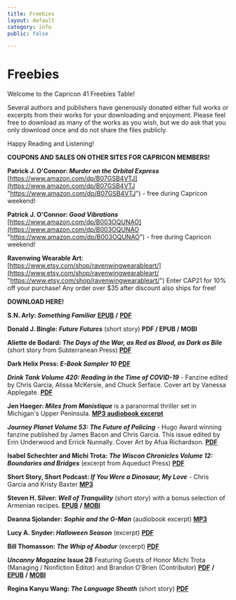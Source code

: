```yaml
---
title: Freebies
layout: default
category: info
public: false

---
```

# Freebies

Welcome to the Capricon 41 Freebies Table!

Several authors and publishers have generously donated either full works or excerpts from their works for your downloading and enjoyment. Please feel free to download as many of the works as you wish, but we do ask that you only download once and do not share the files publicly.

Happy Reading and Listening!

**COUPONS AND SALES ON OTHER SITES FOR CAPRICON MEMBERS!**

**Patrick J. O'Connor: _Murder on the Orbital Express_** [https://www.amazon.com/dp/B07GSB4VTJ](https://www.amazon.com/dp/B07GSB4VTJ "https://www.amazon.com/dp/B07GSB4VTJ") - free during Capricon weekend!

**Patrick J. O'Connor: _Good Vibrations_** [https://www.amazon.com/dp/B003OQUNAO](https://www.amazon.com/dp/B003OQUNAO "https://www.amazon.com/dp/B003OQUNAO") - free during Capricon weekend!

**Ravenwing Wearable Art**: [https://www.etsy.com/shop/ravenwingwearableart/](https://www.etsy.com/shop/ravenwingwearableart/ "https://www.etsy.com/shop/ravenwingwearableart/") Enter CAP21 for 10% off your purchase! Any order over $35 after discount also ships for free!

**DOWNLOAD HERE!**

**S.N. Arly: _Something Familiar_** [**EPUB**](/assets/images/something-familiar-2nd-print-s-n-arly-1.epub) **/** [**PDF**](/assets/images/something-familiar-pdf-with-cover-s-n-arly.pdf)

**Donald J. Bingle: _Future Futures_** (short story) **PDF / EPUB / MOBI**

**Aliette de Bodard: _The Days of the War, as Red as Blood, as Dark as Bile_** (short story from Subterranean Press) [**PDF**](/assets/images/the-days-of-the-war-as-red-as-blood-as-dark-as-bile_subpress.pdf)

**Dark Helix Press: _E-Book Sampler 10_** [**PDF**](/assets/images/dark-helix-press-ebook-sampler_final.pdf)

**_Drink Tank Volume 420: Reading in the Time of COVID-19_** - Fanzine edited by Chris Garcia, Alissa McKersie, and Chuck Serface. Cover art by Vanessa Applegate. [**PDF**](/assets/images/drinktank420.pdf)

**Jen Haeger: _Miles from Manistique_** is a paranormal thriller set in Michigan's Upper Peninsula. [**MP3 audiobook excerpt**](/assets/images/five-minute-sample_miles-from-manistique.mp3)

**_Journey Planet Volume 53: The Future of Policing_** - Hugo Award winning fanzine published by James Bacon and Chris Garcia. This issue edited by Erin Underwood and Errick Nunnally. Cover Art by Afua Richardson. [**PDF**](/assets/images/journeyplanet53.pdf)

**Isabel Schechter and Michi Trota: _The Wiscon Chronicles Volume 12: Boundaries and Bridges_** (excerpt from Aqueduct Press) [**PDF**](/assets/images/wisconchronicles12.pdf)

**Short Story, Short Podcast: _If You Were a Dinosaur, My Love_** - Chris Garcia and Kristy Baxter [**MP3**](/assets/images/ifyouwereadinosaur.mp3)

**Steven H. Silver: _Well of Tranquility_** (short story) with a bonus selection of Armenian recipes. [**EPUB**](/assets/images/silver-well-of-tranquility-and-a-selection-of-armenian-recipes.epub) **/** [**MOBI**](/assets/images/silver-well-of-tranquility-and-a-selection-of-armenian-recipes.mobi)

**Deanna Sjolander: _Sophie and the G-Man_** (audiobook excerpt) [**MP3**](/assets/images/sophie-and-the-g-man.mp3)

**Lucy A. Snyder: _Halloween Season_** (excerpt) [**PDF**](/assets/images/halloween-season-excerpt.pdf)

**Bill Thomasson: _The Whip of Abadur_** (excerpt) [**PDF**](/assets/images/whip-of-abadur-prologue-chapter.pdf)

**_Uncanny Magazine_ Issue 28** Featuring Guests of Honor Michi Trota (Managing / Nonfiction Editor) and Brandon O'Brien (Contributor)   [**PDF**](/assets/images/uncanny_issue_28.pdf) **/** [**EPUB**](/assets/images/uncanny_issue_28.epub) **/** [**MOBI**](/assets/images/uncanny_issue_28.mobi)

**Regina Kanyu Wang: _The Language Sheath_** (short story) [**PDF**](/assets/images/the-language-sheath_for-capricon.pdf)